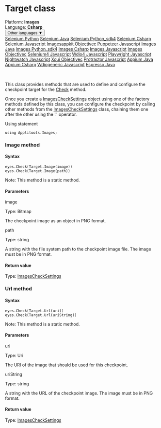 # Target class
<div class='platform-bar-container-div'><div class='platform-bar-div'>Platform:  <b> Images</b>
</div><div class='platform-bar-div'>Language: <b>Csharp</b></div><div class='dropdown-button-container-div'><button class='sdk-language-dropdown-button'>Other languages ▼</button><div class='dropdown-content'>
<a href='../../selenium/python/target'>Selenium Python</a>
<a href='../../selenium/java/target'>Selenium Java</a>
<a href='../../selenium/python_sdk4/target'>Selenium Python_sdk4</a>
<a href='../../selenium/csharp/target'>Selenium Csharp</a>
<a href='../../selenium/javascript/target'>Selenium Javascript</a>
<a href='../../imagesappkit/objectivec/target'>Imagesappkit Objectivec</a>
<a href='../../puppeteer/javascript/target'>Puppeteer Javascript</a>
<a href='../../images/java/target'>Images Java</a>
<a href='../../images/python_sdk4/target'>Images Python_sdk4</a>
<a href='../../images/csharp/target'>Images Csharp</a>
<a href='../../images/javascript/target'>Images Javascript</a>
<a href='../../images/objectivec/target'>Images Objectivec</a>
<a href='../../selenium4/javascript/target'>Selenium4 Javascript</a>
<a href='../../wdio4/javascript/target'>Wdio4 Javascript</a>
<a href='../../playwright/javascript/target'>Playwright Javascript</a>
<a href='../../nightwatch/javascript/target'>Nightwatch Javascript</a>
<a href='../../xcui/objectivec/target'>Xcui Objectivec</a>
<a href='../../protractor/javascript/target'>Protractor Javascript</a>
<a href='../../appium/java/target'>Appium Java</a>
<a href='../../appium/csharp/target'>Appium Csharp</a>
<a href='../../wdiogeneric/javascript/target'>Wdiogeneric Javascript</a>
<a href='../../espresso/java/target'>Espresso Java</a>
</div></div><br /><br /></div>




This class provides methods that are used to define and configure the checkpoint target for the [Check](./eyes#check-method) method.

Once you create a [ImagesCheckSettings](./checksettings) object using one of the factory methods defined by this class, you can configure the checkpoint by calling other methods from the [ImagesCheckSettings](./checksettings) class, chaining them one after the other using the '.' operator.

Using statement

    using Applitools.Images;
    	


### Image method
#### Syntax


    eyes.Check(Target.Image(image))
    eyes.Check(Target.Image(path))

Note: This method is a static method.

#### Parameters

image

Type: Bitmap

The checkpoint image as an object in PNG format.

path

Type: string

A string with the file system path to the checkpoint image file. The image must be in PNG format.

#### Return value

Type:  [ImagesCheckSettings](./checksettings)

### Url method
#### Syntax


    eyes.Check(Target.Url(uri))
    eyes.Check(Target.Url(uriString))

Note: This method is a static method.

#### Parameters

uri

Type: Uri

The URI of the image that should be used for this checkpoint.

uriString

Type: string

A string with the URL of the checkpoint image. The image must be in PNG format.

#### Return value

Type:  [ImagesCheckSettings](./checksettings)
